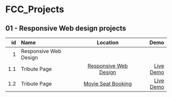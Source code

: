 # FCC_Projects

## 01 - Responsive Web design projects

|  id | Name                  |                                                Location                                                 |          Demo |
| --: | :-------------------- | :-----------------------------------------------------------------------------------------------------: | ------------: |
|   1 | Responsive Web Design |                                                                                                         |               |
| 1.1 | Tribute Page          |                         [Responsive Web Design](./01_WebDesign/01_TributePage)                          | [Live Demo]() |
| 1.2 | Tribute Page          | [Movie Seat Booking](https://github.com/bradtraversy/vanillawebprojects/tree/master/movie-seat-booking) | [Live Demo]() |
